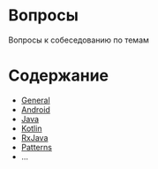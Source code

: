 

# Вопросы

Вопросы к собеседованию по темам

# Содержание

* [General](general.md) 
* [Android](android.md) 
* [Java](java.md) 
* [Kotlin](kotlin.md) 
* [RxJava](rxjava.md) 
* [Patterns](patterns.md) 
* ...